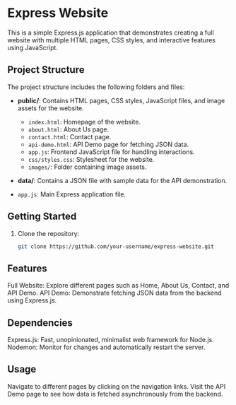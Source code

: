 # Express Website

This is a simple Express.js application that demonstrates creating a full website with multiple HTML pages, CSS styles, and interactive features using JavaScript.

## Project Structure

The project structure includes the following folders and files:

- **public/**: Contains HTML pages, CSS styles, JavaScript files, and image assets for the website.
  - `index.html`: Homepage of the website.
  - `about.html`: About Us page.
  - `contact.html`: Contact page.
  - `api-demo.html`: API Demo page for fetching JSON data.
  - `app.js`: Frontend JavaScript file for handling interactions.
  - `css/styles.css`: Stylesheet for the website.
  - `images/`: Folder containing image assets.

- **data/**: Contains a JSON file with sample data for the API demonstration.

- `app.js`: Main Express application file.

## Getting Started

1. Clone the repository:
   ```bash
   git clone https://github.com/your-username/express-website.git

## Features
Full Website: Explore different pages such as Home, About Us, Contact, and API Demo.
API Demo: Demonstrate fetching JSON data from the backend using Express.js.

## Dependencies
Express.js: Fast, unopinionated, minimalist web framework for Node.js.
Nodemon: Monitor for changes and automatically restart the server.

## Usage
Navigate to different pages by clicking on the navigation links.
Visit the API Demo page to see how data is fetched asynchronously from the backend.
